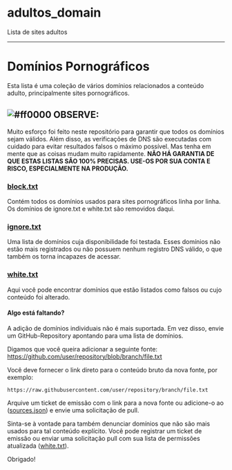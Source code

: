 # adultos_domain
Lista de sites adultos

---

# Domínios Pornográficos

Esta lista é uma coleção de vários domínios relacionados a conteúdo adulto, principalmente sites pornográficos.

## ![#ff0000](https://placehold.co/15/ff0000/ff0000) OBSERVE:
Muito esforço foi feito neste repositório para garantir que todos os domínios sejam válidos. Além disso, as verificações de DNS são executadas com cuidado para evitar resultados falsos o máximo possível. Mas tenha em mente que as coisas mudam muito rapidamente. **NÃO HÁ GARANTIA DE QUE ESTAS LISTAS SÃO 100% PRECISAS. USE-OS POR SUA CONTA E RISCO, ESPECIALMENTE NA PRODUÇÃO.**

### [block.txt](https://github.com/Bon-Appetit/porn-domains/blob/master/block.txt)
Contém todos os domínios usados ​​para sites pornográficos linha por linha. Os domínios de ignore.txt e white.txt são removidos daqui.

### [ignore.txt](https://github.com/Bon-Appetit/porn-domains/blob/master/ignore.txt)
Uma lista de domínios cuja disponibilidade foi testada. Esses domínios não estão mais registrados ou não possuem nenhum registro DNS válido, o que também os torna incapazes de acessar.

### [white.txt](https://github.com/Bon-Appetit/porn-domains/blob/master/white.txt)
Aqui você pode encontrar domínios que estão listados como falsos ou cujo conteúdo foi alterado.

#### Algo está faltando?
A adição de domínios individuais não é mais suportada. Em vez disso, envie um GitHub-Repository apontando para uma lista de domínios.

Digamos que você queira adicionar a seguinte fonte:
https://github.com/user/repository/blob/branch/file.txt

Você deve fornecer o link direto para o conteúdo bruto da nova fonte, por exemplo:

```
https://raw.githubusercontent.com/user/repository/branch/file.txt
```

Arquive um ticket de emissão com o link para a nova fonte ou adicione-o ao ([sources.json](https://github.com/Bon-Appetit/porn-domains/blob/master/sources.json)) e envie uma solicitação de pull.


Sinta-se à vontade para também denunciar domínios que não são mais usados ​​para tal conteúdo explícito. Você pode registrar um ticket de emissão ou enviar uma solicitação pull com sua lista de permissões atualizada ([white.txt](https://github.com/Bon-Appetit/porn-domains/blob/master/white.txt)).

Obrigado!
